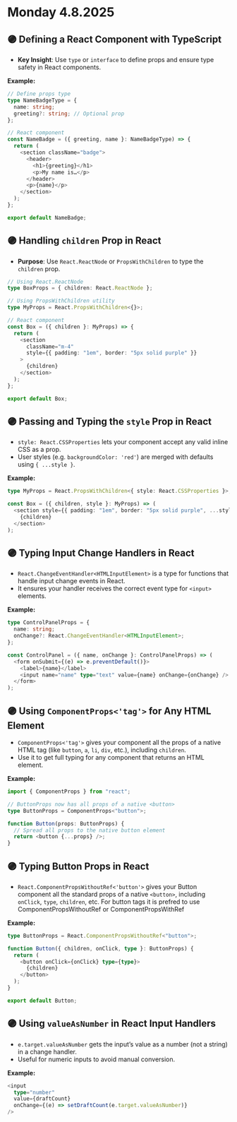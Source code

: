 # Monday 4.8.2025

## 🟣 Defining a React Component with TypeScript

- **Key Insight**: Use `type` or `interface` to define props and ensure type safety in React components.

**Example:**

```typescript
// Define props type
type NameBadgeType = {
  name: string;
  greeting?: string; // Optional prop
};

// React component
const NameBadge = ({ greeting, name }: NameBadgeType) => {
  return (
    <section className="badge">
      <header>
        <h1>{greeting}</h1>
        <p>My name is…</p>
      </header>
      <p>{name}</p>
    </section>
  );
};

export default NameBadge;
```

## 🟣 Handling `children` Prop in React

- **Purpose**: Use `React.ReactNode` or `PropsWithChildren` to type the `children` prop.

```typescript
// Using React.ReactNode
type BoxProps = { children: React.ReactNode };

// Using PropsWithChildren utility
type MyProps = React.PropsWithChildren<{}>;

// React component
const Box = ({ children }: MyProps) => {
  return (
    <section
      className="m-4"
      style={{ padding: "1em", border: "5px solid purple" }}
    >
      {children}
    </section>
  );
};

export default Box;
```

## 🟣 Passing and Typing the `style` Prop in React

- `style: React.CSSProperties` lets your component accept any valid inline CSS as a prop.
- User styles (e.g. `backgroundColor: 'red'`) are merged with defaults using `{ ...style }`.

**Example:**

```typescript
type MyProps = React.PropsWithChildren<{ style: React.CSSProperties }>;

const Box = ({ children, style }: MyProps) => (
  <section style={{ padding: "1em", border: "5px solid purple", ...style }}>
    {children}
  </section>
);
```

## 🟣 Typing Input Change Handlers in React

- `React.ChangeEventHandler<HTMLInputElement>` is a type for functions that handle input change events in React.
- It ensures your handler receives the correct event type for `<input>` elements.

**Example:**

```typescript
type ControlPanelProps = {
  name: string;
  onChange?: React.ChangeEventHandler<HTMLInputElement>;
};

const ControlPanel = ({ name, onChange }: ControlPanelProps) => (
  <form onSubmit={(e) => e.preventDefault()}>
    <label>{name}</label>
    <input name="name" type="text" value={name} onChange={onChange} />
  </form>
);
```

## 🟣 Using `ComponentProps<'tag'>` for Any HTML Element

- `ComponentProps<'tag'>` gives your component all the props of a native HTML tag (like `button`, `a`, `li`, `div`, etc.), including `children`.
- Use it to get full typing for any component that returns an HTML element.

**Example:**

```typescript
import { ComponentProps } from "react";

// ButtonProps now has all props of a native <button>
type ButtonProps = ComponentProps<"button">;

function Button(props: ButtonProps) {
  // Spread all props to the native button element
  return <button {...props} />;
}
```

## 🟣 Typing Button Props in React

- `React.ComponentPropsWithoutRef<'button'>` gives your Button component all the standard props of a native `<button>`, including `onClick`, `type`, `children`, etc. For button tags it is prefred to use ComponentPropsWithoutRef or ComponentPropsWithRef

**Example:**

```typescript
type ButtonProps = React.ComponentPropsWithoutRef<"button">;

function Button({ children, onClick, type }: ButtonProps) {
  return (
    <button onClick={onClick} type={type}>
      {children}
    </button>
  );
}

export default Button;
```

## 🟣 Using `valueAsNumber` in React Input Handlers

- `e.target.valueAsNumber` gets the input’s value as a number (not a string) in a change handler.
- Useful for numeric inputs to avoid manual conversion.

**Example:**

```typescript
<input
  type="number"
  value={draftCount}
  onChange={(e) => setDraftCount(e.target.valueAsNumber)}
/>
```
